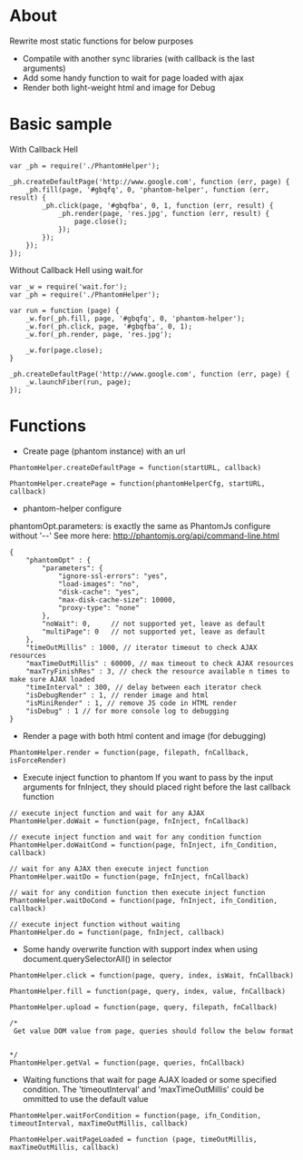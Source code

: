 # About

Rewrite most static functions for below purposes

* Compatile with another sync libraries (with callback is the last arguments)
* Add some handy function to wait for page loaded with ajax
* Render both light-weight html and image for Debug


# Basic sample

With Callback Hell

```
var _ph = require('./PhantomHelper');

_ph.createDefaultPage('http://www.google.com', function (err, page) {
	_ph.fill(page, '#gbqfq', 0, 'phantom-helper', function (err, result) {
		_ph.click(page, '#gbqfba', 0, 1, function (err, result) { 
			_ph.render(page, 'res.jpg', function (err, result) { 
				page.close();
			});
		});
	});
});

```

Without Callback Hell using wait.for

```
var _w = require('wait.for');
var _ph = require('./PhantomHelper');

var run = function (page) {
	_w.for(_ph.fill, page, '#gbqfq', 0, 'phantom-helper');
	_w.for(_ph.click, page, '#gbqfba', 0, 1);
	_w.for(_ph.render, page, 'res.jpg');

	_w.for(page.close);
}

_ph.createDefaultPage('http://www.google.com', function (err, page) {
	_w.launchFiber(run, page);
});

```

# Functions

* Create page (phantom instance) with an url

```
PhantomHelper.createDefaultPage = function(startURL, callback)

PhantomHelper.createPage = function(phantomHelperCfg, startURL, callback)
```

* phantom-helper configure

phantomOpt.parameters: is exactly the same as PhantomJs configure without '--'
See more here: http://phantomjs.org/api/command-line.html

```
{   
	"phantomOpt" : {		
		"parameters": {
			"ignore-ssl-errors": "yes",
			"load-images": "no",
			"disk-cache": "yes",
			"max-disk-cache-size": 10000,
			"proxy-type": "none"
		},
		"noWait": 0,     // not supported yet, leave as default
		"multiPage": 0   // not supported yet, leave as default
	},
	"timeOutMillis" : 1000, // iterator timeout to check AJAX resources
	"maxTimeOutMillis" : 60000, // max timeout to check AJAX resources
	"maxTryFinishRes" : 3, // check the resource available n times to make sure AJAX loaded
	"timeInterval" : 300, // delay between each iterator check
	"isDebugRender" : 1, // render image and html
	"isMiniRender" : 1, // remove JS code in HTML render
	"isDebug" : 1 // for more console log to debugging
}
```


* Render a page with both html content and image (for debugging)

```
PhantomHelper.render = function(page, filepath, fnCallback, isForceRender)
```

* Execute inject function to phantom
If you want to pass by the input arguments for fnInject, they should placed right before the last callback function

```
// execute inject function and wait for any AJAX
PhantomHelper.doWait = function(page, fnInject, fnCallback)

// execute inject function and wait for any condition function
PhantomHelper.doWaitCond = function(page, fnInject, ifn_Condition, callback)

// wait for any AJAX then execute inject function
PhantomHelper.waitDo = function(page, fnInject, fnCallback)

// wait for any condition function then execute inject function
PhantomHelper.waitDoCond = function(page, fnInject, ifn_Condition, callback)

// execute inject function without waiting
PhantomHelper.do = function(page, fnInject, callback)
```

* Some handy overwrite function with support index when using document.querySelectorAll() in selector

```
PhantomHelper.click = function(page, query, index, isWait, fnCallback)

PhantomHelper.fill = function(page, query, index, value, fnCallback)

PhantomHelper.upload = function(page, query, filepath, fnCallback)

/*
 Get value DOM value from page, queries should follow the below format


*/
PhantomHelper.getVal = function(page, queries, fnCallback)
```

* Waiting functions that wait for page AJAX loaded or some specified condition. The 'timeoutInterval' and 'maxTimeOutMillis' could be ommitted to use the default value

```
PhantomHelper.waitForCondition = function(page, ifn_Condition, timeoutInterval, maxTimeOutMillis, callback)

PhantomHelper.waitPageLoaded = function (page, timeOutMillis, maxTimeOutMillis, callback)
```
